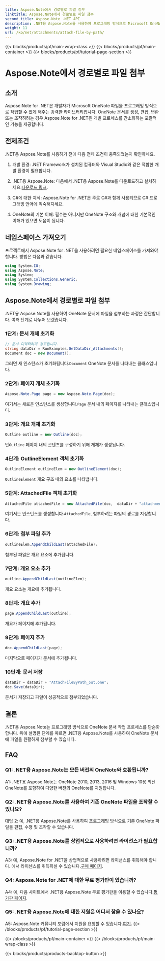 ```yaml
---
title: Aspose.Note에서 경로별로 파일 첨부
linktitle: Aspose.Note에서 경로별로 파일 첨부
second_title: Aspose.Note .NET API
description: .NET용 Aspose.Note를 사용하여 프로그래밍 방식으로 Microsoft OneNote 문서에 파일을 첨부하는 방법을 알아보세요. 이 포괄적인 튜토리얼을 통해 개발 프로세스를 단순화하세요.
weight: 11
url: /ko/net/attachments/attach-file-by-path/
---
```


{{< blocks/products/pf/main-wrap-class >}}
{{< blocks/products/pf/main-container >}}
{{< blocks/products/pf/tutorial-page-section >}}

# Aspose.Note에서 경로별로 파일 첨부

## 소개

Aspose.Note for .NET은 개발자가 Microsoft OneNote 파일을 프로그래밍 방식으로 작업할 수 있게 해주는 강력한 라이브러리입니다. OneNote 문서를 생성, 편집, 변환 또는 조작하려는 경우 Aspose.Note for .NET은 개발 프로세스를 간소화하는 포괄적인 기능을 제공합니다.

## 전제조건

.NET용 Aspose.Note를 사용하기 전에 다음 전제 조건이 충족되었는지 확인하세요.

1. 개발 환경: .NET Framework가 설치된 컴퓨터와 Visual Studio와 같은 적합한 개발 환경이 필요합니다.

2.  .NET용 Aspose.Note: 다음에서 .NET용 Aspose.Note를 다운로드하고 설치하세요.[다운로드 링크](https://releases.aspose.com/note/net/).

3. C#에 대한 지식: Aspose.Note for .NET은 주로 C#과 함께 사용되므로 C# 프로그래밍 언어에 익숙해지세요.

4. OneNote의 기본 이해: 필수는 아니지만 OneNote 구조와 개념에 대한 기본적인 이해가 있으면 도움이 됩니다.

## 네임스페이스 가져오기

프로젝트에서 Aspose.Note for .NET을 사용하려면 필요한 네임스페이스를 가져와야 합니다. 방법은 다음과 같습니다.

```csharp
using System.IO;
using Aspose.Note;
using System;
using System.Collections.Generic;
using System.Drawing;
```

## Aspose.Note에서 경로별로 파일 첨부

.NET용 Aspose.Note를 사용하여 OneNote 문서에 파일을 첨부하는 과정은 간단합니다. 여러 단계로 나누어 보겠습니다.

### 1단계: 문서 개체 초기화

```csharp
// 문서 디렉터리의 경로입니다.
string dataDir = RunExamples.GetDataDir_Attachments();
Document doc = new Document();
```

 그러면 새 인스턴스가 초기화됩니다.`Document` OneNote 문서를 나타내는 클래스입니다.

### 2단계: 페이지 개체 초기화

```csharp
Aspose.Note.Page page = new Aspose.Note.Page(doc);
```

 여기서는 새로운 인스턴스를 생성합니다.`Page` 문서 내의 페이지를 나타내는 클래스입니다.

### 3단계: 개요 개체 초기화

```csharp
Outline outline = new Outline(doc);
```

 안`Outline` 페이지 내의 콘텐츠를 구성하기 위해 개체가 생성됩니다.

### 4단계: OutlineElement 객체 초기화

```csharp
OutlineElement outlineElem = new OutlineElement(doc);
```

`OutlineElement` 개요 구조 내의 요소를 나타냅니다.

### 5단계: AttachedFile 객체 초기화

```csharp
AttachedFile attachedFile = new AttachedFile(doc,  dataDir + "attachment.txt");
```

 여기서는 인스턴스를 생성합니다.`AttachedFile`, 첨부하려는 파일의 경로를 지정합니다.

### 6단계: 첨부 파일 추가

```csharp
outlineElem.AppendChildLast(attachedFile);
```

첨부된 파일은 개요 요소에 추가됩니다.

### 7단계: 개요 요소 추가

```csharp
outline.AppendChildLast(outlineElem);
```

개요 요소는 개요에 추가됩니다.

### 8단계: 개요 추가

```csharp
page.AppendChildLast(outline);
```

개요가 페이지에 추가됩니다.

### 9단계: 페이지 추가

```csharp
doc.AppendChildLast(page);
```

마지막으로 페이지가 문서에 추가됩니다.

### 10단계: 문서 저장

```csharp
dataDir = dataDir + "AttachFileByPath_out.one";
doc.Save(dataDir);
```

문서가 저장되고 파일이 성공적으로 첨부되었습니다.

## 결론

.NET용 Aspose.Note는 프로그래밍 방식으로 OneNote 문서 작업 프로세스를 단순화합니다. 위에 설명된 단계를 따르면 .NET용 Aspose.Note를 사용하여 OneNote 문서에 파일을 원활하게 첨부할 수 있습니다.

## FAQ

### Q1: .NET용 Aspose.Note는 모든 버전의 OneNote와 호환됩니까?

A1: .NET용 Aspose.Note는 OneNote 2010, 2013, 2016 및 Windows 10용 최신 OneNote를 포함하여 다양한 버전의 OneNote를 지원합니다.

### Q2: .NET용 Aspose.Note를 사용하여 기존 OneNote 파일을 조작할 수 있나요?

대답 2: 예, .NET용 Aspose.Note를 사용하여 프로그래밍 방식으로 기존 OneNote 파일을 편집, 수정 및 조작할 수 있습니다.

### Q3: .NET용 Aspose.Note를 상업적으로 사용하려면 라이선스가 필요합니까?

A3: 예, Aspose.Note for .NET을 상업적으로 사용하려면 라이선스를 취득해야 합니다. 에서 라이센스를 취득하실 수 있습니다.[구매 페이지](https://purchase.aspose.com/buy).

### Q4: Aspose.Note for .NET에 대한 무료 평가판이 있습니까?

 A4: 예, 다음 사이트에서 .NET용 Aspose.Note 무료 평가판을 이용할 수 있습니다.[평가판 페이지](https://releases.aspose.com/).

### Q5: .NET용 Aspose.Note에 대한 지원은 어디서 찾을 수 있나요?

 A5: Aspose.Note 커뮤니티 포럼에서 지원을 요청할 수 있습니다.[여기](https://forum.aspose.com/c/note/28).
{{< /blocks/products/pf/tutorial-page-section >}}

{{< /blocks/products/pf/main-container >}}
{{< /blocks/products/pf/main-wrap-class >}}

{{< blocks/products/products-backtop-button >}}
